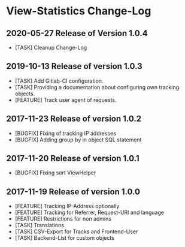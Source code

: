 # View-Statistics Change-Log

## 2020-05-27 Release of Version 1.0.4

*   [TASK] Cleanup Change-Log

## 2019-10-13  Release of version 1.0.3

*	[TASK] Add Gitlab-CI configuration.
*	[TASK] Providing a documentation about configuring own tracking objects.
*	[FEATURE] Track user agent of requests.

## 2017-11-23  Release of version 1.0.2

*	[BUGFIX] Fixing of tracking IP addresses
*	[BUGFIX] Adding group by in object SQL statement

## 2017-11-20  Release of version 1.0.1

*	[BUGFIX] Fixing sort ViewHelper

## 2017-11-19  Release of version 1.0.0

*	[FEATURE] Tracking IP-Address optionally
*	[FEATURE] Tracking for Referrer, Request-URI and language
*	[FEATURE] Restrictions for non admins
*	[TASK] Translations
*	[TASK] CSV-Export for Tracks and Frontend-User
*	[TASK] Backend-List for custom objects
